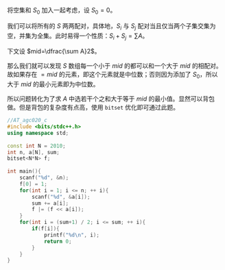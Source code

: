 将空集和 $S_0$ 加入一起考虑，设 $S_0=0$。

我们可以将所有的 $S$ 两两配对，具体地，$S_i$ 与 $S_j$ 配对当且仅当两个子集交集为空，并集为全集。此时易得一个性质：$S_i+S_j=\sum A$。

下文设 $mid=\dfrac{\sum A}2$。

那么我们就可以发现 $S$ 数组每一个小于 $mid$ 的都可以和一个大于 $mid$ 的相配对。故如果存在 $=mid$ 的元素，即这个元素就是中位数；否则因为添加了 $S_0$，所以大于 $mid$ 的最小元素即为中位数。

所以问题转化为了求 $A$ 中选若干个之和大于等于 $mid$ 的最小值。显然可以背包做。但是背包的复杂度有点高，使用 `bitset` 优化即可通过此题。

```cpp
//AT_agc020_c
#include <bits/stdc++.h>
using namespace std;
 
const int N = 2010;
int n, a[N], sum;
bitset<N*N> f;
 
int main(){
	scanf("%d", &n);
	f[0] = 1;
	for(int i = 1; i <= n; ++ i){
		scanf("%d", &a[i]);
		sum += a[i];
		f |= (f << a[i]);
	}
	for(int i = (sum+1) / 2; i <= sum; ++ i){
		if(f[i]){
			printf("%d\n", i);
			return 0;
		}
	}
}
```